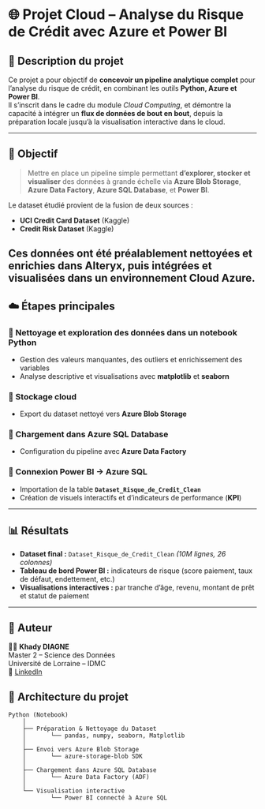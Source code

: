 # 🌐 Projet Cloud – Analyse du Risque de Crédit avec Azure et Power BI

## 📘 Description du projet
Ce projet a pour objectif de **concevoir un pipeline analytique complet** pour l’analyse du risque de crédit, en combinant les outils **Python, Azure et Power BI**.  
Il s’inscrit dans le cadre du module *Cloud Computing*, et démontre la capacité à intégrer un **flux de données de bout en bout**, depuis la préparation locale jusqu’à la visualisation interactive dans le cloud.

---

## 🎯 Objectif
> Mettre en place un pipeline simple permettant **d’explorer, stocker et visualiser** des données à grande échelle via **Azure Blob Storage**, **Azure Data Factory**, **Azure SQL Database**, et **Power BI**.

Le dataset étudié provient de la fusion de deux sources :
- **UCI Credit Card Dataset** (Kaggle)
- **Credit Risk Dataset** (Kaggle)

Ces données ont été préalablement **nettoyées et enrichies dans Alteryx**, puis intégrées et visualisées dans un environnement Cloud Azure.
---
## ☁️ Étapes principales

### 🔹 Nettoyage et exploration des données dans un notebook Python
- Gestion des valeurs manquantes, des outliers et enrichissement des variables  
- Analyse descriptive et visualisations avec **matplotlib** et **seaborn**

### 🔹 Stockage cloud
- Export du dataset nettoyé vers **Azure Blob Storage**

### 🔹 Chargement dans Azure SQL Database
- Configuration du pipeline avec **Azure Data Factory**

### 🔹 Connexion Power BI → Azure SQL
- Importation de la table **`Dataset_Risque_de_Credit_Clean`**  
- Création de visuels interactifs et d’indicateurs de performance (**KPI**)

---

## 📊 Résultats
- **Dataset final :** `Dataset_Risque_de_Credit_Clean` *(10M lignes, 26 colonnes)*  
- **Tableau de bord Power BI :** indicateurs de risque (score paiement, taux de défaut, endettement, etc.)  
- **Visualisations interactives :** par tranche d’âge, revenu, montant de prêt et statut de paiement

---

## 📎 Auteur
👩‍💻 **Khady DIAGNE**  
Master 2 – Science des Données  
Université de Lorraine – IDMC  
🔗 [LinkedIn](https://www.linkedin.com/in/khadydiagne/)

## 🧱 Architecture du projet

```text
Python (Notebook)
    │
    ├── Préparation & Nettoyage du Dataset
    │       └── pandas, numpy, seaborn, Matplotlib
    │
    ├── Envoi vers Azure Blob Storage
    │       └── azure-storage-blob SDK
    │
    ├── Chargement dans Azure SQL Database
    │       └── Azure Data Factory (ADF)
    │
    └── Visualisation interactive
            └── Power BI connecté à Azure SQL
